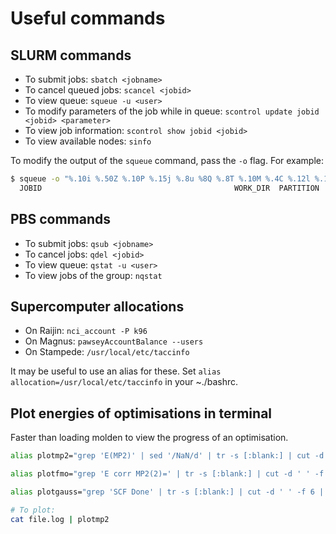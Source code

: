 # Useful commands

## SLURM commands

- To submit jobs: `sbatch <jobname>`
- To cancel queued jobs: `scancel <jobid>`
- To view queue: `squeue -u <user>`
- To modify parameters of the job while in queue: `scontrol update jobid <jobid> <parameter>`
- To view job information: `scontrol show jobid <jobid>`  
- To view available nodes: `sinfo`

To modify the output of the `squeue` command, pass the `-o` flag.
For example:

```bash
$ squeue -o "%.10i %.50Z %.10P %.15j %.8u %8Q %.8T %.10M %.4C %.12l %.12L %.6D %.16S %R" -u tmason1
  JOBID                                           WORK_DIR  PARTITION            NAME     USER PRIORITY    STATE       TIME CPUS   TIME_LIMIT    TIME_LEFT  NODES       START_TIME NODELIST(REASON)
```

## PBS commands

- To submit jobs: `qsub <jobname>`
- To cancel jobs: `qdel <jobid>`
- To view queue: `qstat -u <user>`
- To view jobs of the group: `nqstat`
 
## Supercomputer allocations

- On Raijin: `nci_account -P k96`
- On Magnus: `pawseyAccountBalance --users`
- On Stampede: `/usr/local/etc/taccinfo`

It may be useful to use an alias for these. Set `alias allocation=/usr/local/etc/taccinfo` in your ~./bashrc.


## Plot energies of optimisations in terminal

Faster than loading molden to view the progress of an optimisation.

```bash
alias plotmp2="grep 'E(MP2)' | sed '/NaN/d' | tr -s [:blank:] | cut -d ' ' -f 3 | gnuplot -e \"set terminal dumb; plot '-' with lines notitle\"" # Gamess MP2

alias plotfmo="grep 'E corr MP2(2)=' | tr -s [:blank:] | cut -d ' ' -f 10 | gnuplot -e \"set terminal dumb; plot '-' with lines notitle\"" # Gamess FMO

alias plotgauss="grep 'SCF Done' | tr -s [:blank:] | cut -d ' ' -f 6 | gnuplot -e \"set terminal dumb; plot '-' with lines notitle\"" # Gaussian opt

# To plot:
cat file.log | plotmp2
```
